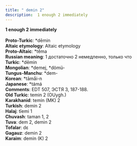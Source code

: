```yaml
---
title: " demin 2"
description:  1 enough 2 immediately
---
```

<p data-pagefind-weight="0.5">
<strong> 1 enough 2 immediately</strong><br><br>
<strong>Proto-Turkic</strong>:  *dēmin<br>
<strong>Altaic etymology</strong>:  Altaic etymology<br>
<strong> Proto-Altaic</strong>:  *tḗma<br>
<strong>Russian meaning</strong>:  1 достаточно 2 немедленно, только что<br>
<strong>Turkic</strong>:  *dēmin<br>
<strong>Mongolian</strong>:  *demej, *dömü-<br>
<strong>Tungus-Manchu</strong>:  *dem-<br>
<strong>Korean</strong>:  *tāmắi-n<br>
<strong>Japanese</strong>:  *támá<br>
<strong>Comments</strong>:  EDT 507, ЭСТЯ 3, 187-188.<br>
<strong>Old Turkic</strong>:  temin 2 (OUygh.)<br>
<strong>Karakhanid</strong>:  temin (MK) 2<br>
<strong>Turkish</strong>:  demin 2<br>
<strong>Halaj</strong>:  tīemi 1<br>
<strong>Chuvash</strong>:  taman 1, 2<br>
<strong>Tuva</strong>:  dem 2, demin 2<br>
<strong>Tofalar</strong>:  dɛ<br>
<strong>Gagauz</strong>:  demin 2<br>
<strong>Karaim</strong>:  demin (K) 2<br>

</p>
